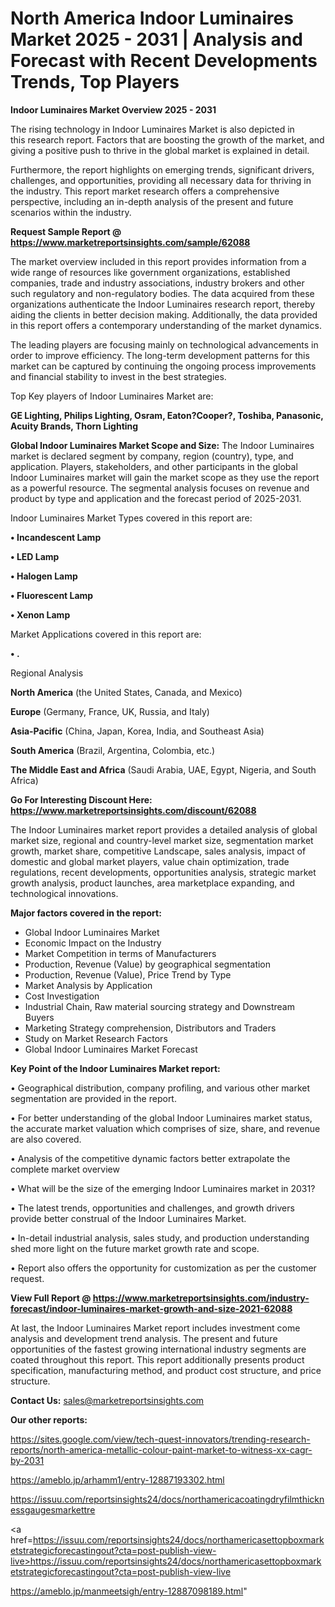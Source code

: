 # North America Indoor Luminaires Market 2025 - 2031 | Analysis and Forecast with Recent Developments Trends, Top Players

<Strong> Indoor Luminaires Market Overview 2025 - 2031</strong>

The rising technology in Indoor Luminaires Market is also depicted in this research report. Factors that are boosting the growth of the market, and giving a positive push to thrive in the global market is explained in detail.

Furthermore, the report highlights on emerging trends, significant drivers, challenges, and opportunities, providing all necessary data for thriving in the industry. This report market research offers a comprehensive perspective, including an in-depth analysis of the present and future scenarios within the industry.

<strong>Request Sample Report @ <a href=https://www.marketreportsinsights.com/sample/62088>https://www.marketreportsinsights.com/sample/62088</a></strong>

The market overview included in this report provides information from a wide range of resources like government organizations, established companies, trade and industry associations, industry brokers and other such regulatory and non-regulatory bodies. The data acquired from these organizations authenticate the Indoor Luminaires research report, thereby aiding the clients in better decision making. Additionally, the data provided in this report offers a contemporary understanding of the market dynamics.

The leading players are focusing mainly on technological advancements in order to improve efficiency. The long-term development patterns for this market can be captured by continuing the ongoing process improvements and financial stability to invest in the best strategies.

Top Key players of Indoor Luminaires Market are:

<strong>GE Lighting, Philips Lighting, Osram, Eaton?Cooper?, Toshiba, Panasonic, Acuity Brands, Thorn Lighting</strong>

<strong><b>Global Indoor Luminaires Market Scope and Size:</b></strong>
The Indoor Luminaires market is declared segment by company, region (country), type, and application. Players, stakeholders, and other participants in the global Indoor Luminaires market will gain the market scope as they use the report as a powerful resource. The segmental analysis focuses on revenue and product by type and application and the forecast period of 2025-2031.

Indoor Luminaires Market Types covered in this report are:

<strong>• Incandescent Lamp

• LED Lamp

• Halogen Lamp

• Fluorescent Lamp

• Xenon Lamp</strong>

Market Applications covered in this report are:

<strong>• .</strong> 

Regional Analysis

<strong>North America</strong> (the United States, Canada, and Mexico)

<strong>Europe</strong> (Germany, France, UK, Russia, and Italy)

<strong>Asia-Pacific</strong> (China, Japan, Korea, India, and Southeast Asia)

<strong>South America</strong> (Brazil, Argentina, Colombia, etc.)

<strong>The Middle East and Africa</strong> (Saudi Arabia, UAE, Egypt, Nigeria, and South Africa)

<strong>Go For Interesting Discount Here: <a href=https://www.marketreportsinsights.com/discount/62088>https://www.marketreportsinsights.com/discount/62088</a></strong>

The Indoor Luminaires market report provides a detailed analysis of global market size, regional and country-level market size, segmentation market growth, market share, competitive Landscape, sales analysis, impact of domestic and global market players, value chain optimization, trade regulations, recent developments, opportunities analysis, strategic market growth analysis, product launches, area marketplace expanding, and technological innovations.

<strong><b>Major factors covered in the report:</b></strong>
<ul>
  <li>Global Indoor Luminaires Market </li>
  <li>Economic Impact on the Industry</li>
  <li>Market Competition in terms of Manufacturers</li>
  <li>Production, Revenue (Value) by geographical segmentation</li>
  <li>Production, Revenue (Value), Price Trend by Type</li>
  <li>Market Analysis by Application</li>
  <li>Cost Investigation</li>
  <li>Industrial Chain, Raw material sourcing strategy and Downstream Buyers</li>
  <li>Marketing Strategy comprehension, Distributors and Traders</li>
  <li>Study on Market Research Factors</li>
  <li>Global Indoor Luminaires Market Forecast</li>
</ul>

<strong><b>Key Point of the Indoor Luminaires Market report:</b></strong>

• Geographical distribution, company profiling, and various other market segmentation are provided in the report.

• For better understanding of the global Indoor Luminaires market status, the accurate market valuation which comprises of size, share, and revenue are also covered.

• Analysis of the competitive dynamic factors better extrapolate the complete market overview

• What will be the size of the emerging Indoor Luminaires market in 2031?

• The latest trends, opportunities and challenges, and growth drivers provide better construal of the Indoor Luminaires Market.

• In-detail industrial analysis, sales study, and production understanding shed more light on the future market growth rate and scope.

• Report also offers the opportunity for customization as per the customer request.

<strong><b>View Full Report @ <a href=https://www.marketreportsinsights.com/industry-forecast/indoor-luminaires-market-growth-and-size-2021-62088>https://www.marketreportsinsights.com/industry-forecast/indoor-luminaires-market-growth-and-size-2021-62088</a></b></strong>


At last, the Indoor Luminaires Market report includes investment come analysis and development trend analysis. The present and future opportunities of the fastest growing international industry segments are coated throughout this report. This report additionally presents product specification, manufacturing method, and product cost structure, and price structure.

<strong>Contact Us:</strong>
sales@marketreportsinsights.com

<strong>Our other reports:</strong>

<a href=https://sites.google.com/view/tech-quest-innovators/trending-research-reports/north-america-metallic-colour-paint-market-to-witness-xx-cagr-by-2031>https://sites.google.com/view/tech-quest-innovators/trending-research-reports/north-america-metallic-colour-paint-market-to-witness-xx-cagr-by-2031</a>

<a href=https://ameblo.jp/arhamm1/entry-12887193302.html>https://ameblo.jp/arhamm1/entry-12887193302.html</a>

<a href=https://issuu.com/reportsinsights24/docs/northamericacoatingdryfilmthicknessgaugesmarkettre>https://issuu.com/reportsinsights24/docs/northamericacoatingdryfilmthicknessgaugesmarkettre</a>

<a href=https://issuu.com/reportsinsights24/docs/northamericasettopboxmarketstrategicforecastingout?cta=post-publish-view-live>https://issuu.com/reportsinsights24/docs/northamericasettopboxmarketstrategicforecastingout?cta=post-publish-view-live</a>

<a href=https://ameblo.jp/manmeetsigh/entry-12887098189.html>https://ameblo.jp/manmeetsigh/entry-12887098189.html</a>"
